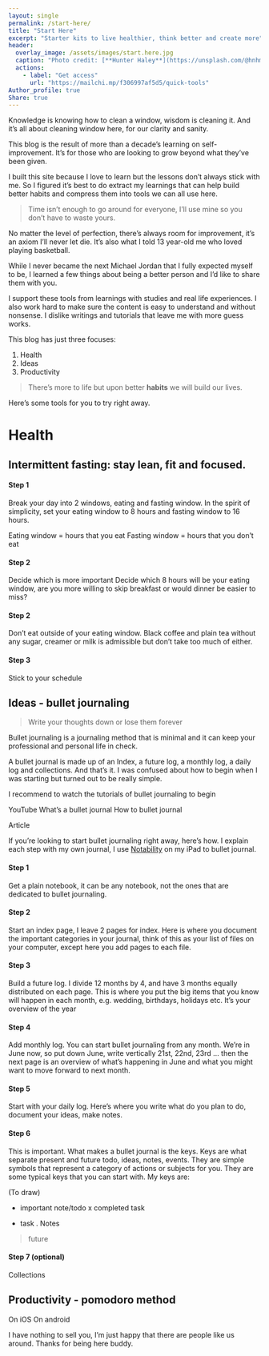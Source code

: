 ```yaml
---
layout: single
permalink: /start-here/
title: "Start Here"
excerpt: "Starter kits to live healthier, think better and create more"
header:
  overlay_image: /assets/images/start.here.jpg
  caption: "Photo credit: [**Hunter Haley**](https://unsplash.com/@hnhmarketing)"
  actions:
    - label: "Get access"
      url: "https://mailchi.mp/f306997af5d5/quick-tools"
Author_profile: true
Share: true
---
```


Knowledge is knowing how to clean a window, wisdom is cleaning it. And it’s all about cleaning window here, for our clarity and sanity.

This blog is the result of more than a decade’s learning on self-improvement. It’s for those who are looking to grow beyond what they’ve been given.

I built this site because I love to learn but the lessons don’t always stick with me. So I figured it’s best to do extract my learnings that can help build better habits and compress them into tools we can all use here. 

> Time isn’t enough to go around for everyone, I’ll use mine so you don’t have to waste yours.

No matter the level of perfection, there’s always room for improvement, it’s an axiom I’ll never let die. It’s also what I told 13 year-old me who loved playing basketball. 

While I never became the next Michael Jordan that I fully expected myself to be, I learned a few things about being a better person and I’d like to share them with you.

I support these tools from learnings with studies and real life experiences. I also work hard to make sure the content is easy to understand and without nonsense. I dislike writings and tutorials that leave me with more guess works. 

This blog has just three focuses:

1. Health
2. Ideas
3. Productivity

> There’s more to life but upon better **habits** we will build our lives.  


Here’s some tools for you to try right away.

# Health

## Intermittent fasting: stay lean, fit and focused. 

[]()

#### Step 1
Break your day into 2 windows, eating and fasting window. In the spirit of simplicity, set your eating window to 8 hours and fasting window to 16 hours. 

Eating window  = hours that you eat
Fasting window = hours that you don’t eat

#### Step 2
Decide which is more important
Decide which 8 hours will be your eating window, are you more willing to skip breakfast or would dinner be easier to miss?

#### Step 2
Don’t eat outside of your eating window. Black coffee and plain tea without any sugar, creamer or milk is admissible but don’t take too much of either.

#### Step 3
Stick to your schedule

## Ideas - bullet journaling

[]()

> Write your thoughts down or lose them forever

Bullet journaling is a journaling method that is minimal and it can keep your professional and personal life in check.

A bullet journal is made up of an Index, a future log, a monthly log, a daily log and collections. And that’s it. I was confused about how to begin when I was starting but turned out to be really simple.

I recommend to watch the tutorials of bullet journaling to begin

YouTube
What’s a bullet journal
How to bullet journal

Article


If you’re looking to start bullet journaling right away, here’s how. I explain each step with my own journal, I use [Notability]() on my iPad to bullet journal.

#### Step 1 
Get a plain notebook, it can be any notebook, not the ones that are dedicated to bullet journaling.

#### Step 2
Start an index page, I leave 2 pages for index. Here is where you document the important categories in your journal, think of this as your list of files on your computer, except here you add pages to each file.

#### Step 3
Build a future log. I divide 12 months by 4, and have 3 months equally distributed on each page. This is where you put the big items that you know will happen in each month, e.g. wedding, birthdays, holidays etc. It’s your overview of the year

#### Step 4
Add monthly log. You can start bullet journaling from any month. We’re in June now, so put down June, write vertically 21st, 22nd, 23rd ... then the next page is an overview of what’s happening in June and what you might want to move forward to next month.

#### Step 5
Start with your daily log. Here’s where you write what do you plan to do, document your ideas, make notes. 

#### Step 6
This is important. What makes a bullet journal is the keys. Keys are what separate present and future todo, ideas, notes, events. They are simple symbols that represent a category of actions or subjects for you. They are some typical keys that you can start with. My keys are:

(To draw) ![]()
* important note/todo
x completed task
- task
. Notes
> future 

#### Step 7 (optional)

Collections

## Productivity - pomodoro method

On iOS 
On android

I have nothing to sell you, I’m just happy that there are people like us around. Thanks for being here buddy.